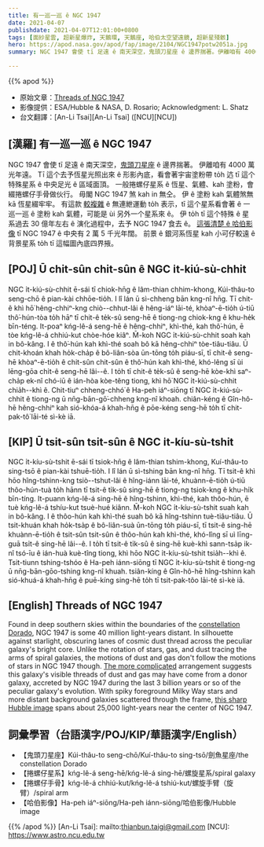 ```yaml
---
title: 有一巡一巡 ê NGC 1947
date: 2021-04-07
publishdate: 2021-04-07T12:01:00+0800
tags: [面紗星雲, 超新星爆炸, 天鵝環, 天鵝座, 哈伯太空望遠鏡, 超新星殘骸]
hero: https://apod.nasa.gov/apod/fap/image/2104/NGC1947potw2051a.jpg
summary: NGC 1947 會使 tī 足遠 ê 南天深空，鬼頭刀星座 ê 邊界揣著。伊離咱有 4000 萬光年遠。

---
```


{{% apod %}}

- 原始文章：[Threads of NGC 1947](https://apod.nasa.gov/apod/ap210407.html)
- 影像提供：ESA/Hubble & NASA, D. Rosario; Acknowledgment: L. Shatz
- 台文翻譯：[An-Li Tsai][An-Li Tsai] ([NCU][NCU])

## [漢羅] 有一巡一巡 ê NGC 1947

NGC 1947 會使 tī 足遠 ê 南天深空，[鬼頭刀星座][constellation Dorado] ê 邊界揣著。
伊離咱有 4000 萬光年遠。
Tī 這个去予恆星光照出來 ê 形影內底，看會著宇宙塗粉帶 to̍h 迒 tī 這个特殊星系 ê 中央足光 ê 區域面頂。
一般捲螺仔星系 ê 恆星、氣體、kah 塗粉，會綴捲螺仔手骨做伙行。
毋閣 NGC 1947 煞 kah in 無仝。
伊 ê 塗粉 kah 氣體煞無 kā 恆星綴牢牢。
有這款 [較複雜][The more complicated] ê 無連紲運動 to̍h 表示，tī 這个星系看會著 ê 一巡一巡 ê 塗粉 kah 氣體，可能是 ùi 另外一个星系來 ê。
伊 to̍h tī 這个特殊 ê 星系過去 30 億年左右 ê 演化過程中，去予 NGC 1947 食去 ê。
[這張清楚 ê 哈伯影像][this sharp Hubble image] tī NGC 1947 ê 中央有 2 萬 5 千光年闊。
前景 ê 銀河系恆星 kah 小可仔較遠 ê 背景星系 to̍h tī 這幅圖內底四界掖。


## [POJ] Ū chit-sûn chit-sûn ê NGC i̍t-kiú-sù-chhit

NGC i̍t-kiú-sù-chhit ē-sái tī chiok-hn̄g ê lâm-thian chhim-khong, Kúi-thâu-to seng-chō ê pian-kài chhōe-tio̍h.
I lî lán ū sì-chheng bān kng-nî hn̄g.
Tī chit-ê khì hō͘ hêng-chhiⁿ-kng chiò--chhut-lâi ê hêng-iáⁿ lāi-té, khòaⁿ-ē-tio̍h ú-tiū thô͘-hún-tòa to̍h hāⁿ tī chit-ê te̍k-sû seng-hē ê tiong-ng chiok-kng ê khu-he̍k bīn-téng.
It-poaⁿ kńg-lê-á seng-hē ê hêng-chhiⁿ, khì-thé, kah thô͘-hún, ē tòe kńg-lê-á chhiú-kut chòe-hóe kiâⁿ.
M̄-koh NGC i̍t-kiú-sù-chhit soah kah in bô-kâng.
I ê thô͘-hún kah khì-thé soah bô kā hêng-chhiⁿ tòe-tiâu-tiâu.
Ū chit-khoán khah ho̍k-cha̍p ê bô-liân-sòa ūn-tōng to̍h piáu-sī, tī chit-ê seng-hē khòaⁿ-ē-tio̍h ê chit-sûn chit-sûn ê thô͘-hún kah khì-thé, khó-lêng sī ùi lēng-gōa chi̍t-ê seng-hē lâi--ê.
I to̍h tī chit-ê te̍k-sû ê seng-hē kòe-khì saⁿ-cha̍p ek-nî chó-iū ê ián-hòa kòe-têng tiong, khì hō͘ NGC i̍t-kiú-sù-chhit chia̍h--khì ê.
Chit-tiuⁿ chheng-chhó͘ ê Ha-peh iáⁿ-siōng tī NGC i̍t-kiú-sù-chhit ê tiong-ng ū nn̄g-bān-gō͘-chheng kng-nî khoah.
chiân-kéng ê Gîn-hô-hē hêng-chhiⁿ kah sió-khóa-á khah-hn̄g ê pōe-kéng seng-hē to̍h tī chit-pak-tô͘ lāi-té sì-kè iā.

## [KIP] Ū tsit-sûn tsit-sûn ê NGC i̍t-kíu-sù-tshit

NGC i̍t-kíu-sù-tshit ē-sái tī tsiok-hn̄g ê lâm-thian tshim-khong, Kuí-thâu-to sing-tsō ê pian-kài tshuē-tio̍h.
I lî lán ū sì-tshing bān kng-nî hn̄g.
Tī tsit-ê khì hōo hîng-tshinn-kng tsiò--tshut-lâi ê hîng-iánn lāi-té, khuànn-ē-tio̍h ú-tiū thôo-hún-tuà to̍h hānn tī tsit-ê ti̍k-sû sing-hē ê tiong-ng tsiok-kng ê khu-hi̍k bīn-tíng.
It-puann kńg-lê-á sing-hē ê hîng-tshinn, khì-thé, kah thôo-hún, ē tuè kńg-lê-á tshíu-kut tsuè-hué kiânn.
M̄-koh NGC i̍t-kíu-sù-tshit suah kah in bô-kâng.
I ê thôo-hún kah khì-thé suah bô kā hîng-tshinn tuè-tiâu-tiâu.
Ū tsit-khuán khah ho̍k-tsa̍p ê bô-liân-suà ūn-tōng to̍h piáu-sī, tī tsit-ê sing-hē khuànn-ē-tio̍h ê tsit-sûn tsit-sûn ê thôo-hún kah khì-thé, khó-lîng sī uì līng-guā tsi̍t-ê sing-hē lâi--ê.
I to̍h tī tsit-ê ti̍k-sû ê sing-hē kuè-khì sann-tsa̍p ik-nî tsó-īu ê ián-huà kuè-tîng tiong, khì hōo NGC i̍t-kíu-sù-tshit tsia̍h--khì ê.
Tsit-tiunn tshing-tshóo ê Ha-peh iánn-siōng tī NGC i̍t-kíu-sù-tshit ê tiong-ng ū nn̄g-bān-gōo-tshing kng-nî khuah.
tsiân-kíng ê Gîn-hô-hē hîng-tshinn kah sió-khuá-á khah-hn̄g ê puē-kíng sing-hē to̍h tī tsit-pak-tôo lāi-té sì-kè iā.


## [English]  Threads of NGC 1947

Found in deep southern skies within the boundaries of the [constellation Dorado][constellation Dorado], NGC 1947 is some 40 million light-years distant. In silhouette against starlight, obscuring lanes of cosmic dust thread across the peculiar galaxy's bright core. Unlike the rotation of stars, gas, and dust tracing the arms of spiral galaxies, the motions of dust and gas don't follow the motions of stars in NGC 1947 though. [The more complicated][The more complicated] arrangement suggests this galaxy's visible threads of dust and gas may have come from a donor galaxy, accreted by NGC 1947 during the last 3 billion years or so of the peculiar galaxy's evolution. With spiky foreground Milky Way stars and more distant background galaxies scattered through the frame, [this sharp Hubble image][this sharp Hubble image] spans about 25,000 light-years near the center of NGC 1947.

## 詞彙學習（台語漢字/POJ/KIP/華語漢字/English）

- 【鬼頭刀星座】Kúi-thâu-to seng-chō/Kuí-thâu-to sing-tsō/劍魚星座/the constellation Dorado
- 【捲螺仔星系】kńg-lê-á seng-hē/kńg-lê-á sing-hē/螺旋星系/spiral galaxy
- 【捲螺仔手骨】kńg-lê-á chhiú-kut/kńg-lê-á tshiú-kut/螺旋手臂（旋臂）/spiral arm
- 【哈伯影像】Ha-peh iáⁿ-siōng/Ha-peh iánn-siōng/哈伯影像/Hubble image



{{% /apod %}}
[An-Li Tsai]: mailto:thianbun.taigi@gmail.com
[NCU]: https://www.astro.ncu.edu.tw

[constellation Dorado]: https://www.constellation-guide.com/constellation-list/dorado-constellation/
[The more complicated]: https://arxiv.org/abs/0811.1754
[this sharp Hubble image]: https://esahubble.org/images/potw2051a/
